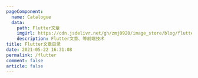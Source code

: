 ```yaml
---
pageComponent:
  name: Catalogue
  data:
    path: Flutter文章
    imgUrl: https://cdn.jsdelivr.net/gh/zmj0920/image_store/blog/flutter-mark-square-100.png
    description: Flutter文章、等前端技术
title: Flutter文章目录
date: 2021-05-22 16:31:08
permalink: /flutter
comment: false
article: false
---
```

